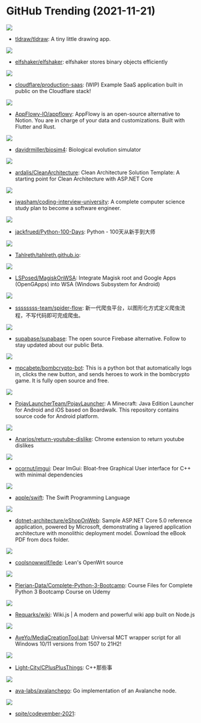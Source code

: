 # GitHub Trending (2021-11-21)

![](https://img.shields.io/badge/TypeScript-New%20197-green?style=flat-square&logo=appveyor)
- [tldraw/tldraw](https://github.com/tldraw/tldraw): A tiny little drawing app.

![](https://img.shields.io/badge/Rust-New%20281-green?style=flat-square&logo=appveyor)
- [elfshaker/elfshaker](https://github.com/elfshaker/elfshaker): elfshaker stores binary objects efficiently

![](https://img.shields.io/badge/TypeScript-New%20117-green?style=flat-square&logo=appveyor)
- [cloudflare/production-saas](https://github.com/cloudflare/production-saas): (WIP) Example SaaS application built in public on the Cloudflare stack!

![](https://img.shields.io/badge/Rust-New%20700-green?style=flat-square&logo=appveyor)
- [AppFlowy-IO/appflowy](https://github.com/AppFlowy-IO/appflowy): AppFlowy is an open-source alternative to Notion. You are in charge of your data and customizations. Built with Flutter and Rust.

![](https://img.shields.io/badge/C%2B%2B-New%20107-green?style=flat-square&logo=appveyor)
- [davidrmiller/biosim4](https://github.com/davidrmiller/biosim4): Biological evolution simulator

![](https://img.shields.io/badge/C%23-New%2051-green?style=flat-square&logo=appveyor)
- [ardalis/CleanArchitecture](https://github.com/ardalis/CleanArchitecture): Clean Architecture Solution Template: A starting point for Clean Architecture with ASP.NET Core

![](https://img.shields.io/badge/none-New%20231-green?style=flat-square&logo=appveyor)
- [jwasham/coding-interview-university](https://github.com/jwasham/coding-interview-university): A complete computer science study plan to become a software engineer.

![](https://img.shields.io/badge/Python-New%20184-green?style=flat-square&logo=appveyor)
- [jackfrued/Python-100-Days](https://github.com/jackfrued/Python-100-Days): Python - 100天从新手到大师

![](https://img.shields.io/badge/none-New%2037-green?style=flat-square&logo=appveyor)
- [Tahlreth/tahlreth.github.io](https://github.com/Tahlreth/tahlreth.github.io): 

![](https://img.shields.io/badge/none-New%2089-green?style=flat-square&logo=appveyor)
- [LSPosed/MagiskOnWSA](https://github.com/LSPosed/MagiskOnWSA): Integrate Magisk root and Google Apps (OpenGApps) into WSA (Windows Subsystem for Android)

![](https://img.shields.io/badge/Java-New%2033-green?style=flat-square&logo=appveyor)
- [ssssssss-team/spider-flow](https://github.com/ssssssss-team/spider-flow): 新一代爬虫平台，以图形化方式定义爬虫流程，不写代码即可完成爬虫。

![](https://img.shields.io/badge/TypeScript-New%2058-green?style=flat-square&logo=appveyor)
- [supabase/supabase](https://github.com/supabase/supabase): The open source Firebase alternative. Follow to stay updated about our public Beta.

![](https://img.shields.io/badge/Python-New%207-green?style=flat-square&logo=appveyor)
- [mpcabete/bombcrypto-bot](https://github.com/mpcabete/bombcrypto-bot): This is a python bot that automatically logs in, clicks the new button, and sends heroes to work in the bombcrypto game. It is fully open source and free.

![](https://img.shields.io/badge/Java-New%207-green?style=flat-square&logo=appveyor)
- [PojavLauncherTeam/PojavLauncher](https://github.com/PojavLauncherTeam/PojavLauncher): A Minecraft: Java Edition Launcher for Android and iOS based on Boardwalk. This repository contains source code for Android platform.

![](https://img.shields.io/badge/JavaScript-New%2089-green?style=flat-square&logo=appveyor)
- [Anarios/return-youtube-dislike](https://github.com/Anarios/return-youtube-dislike): Chrome extension to return youtube dislikes

![](https://img.shields.io/badge/C%2B%2B-New%2042-green?style=flat-square&logo=appveyor)
- [ocornut/imgui](https://github.com/ocornut/imgui): Dear ImGui: Bloat-free Graphical User interface for C++ with minimal dependencies

![](https://img.shields.io/badge/C%2B%2B-New%2011-green?style=flat-square&logo=appveyor)
- [apple/swift](https://github.com/apple/swift): The Swift Programming Language

![](https://img.shields.io/badge/C%23-New%207-green?style=flat-square&logo=appveyor)
- [dotnet-architecture/eShopOnWeb](https://github.com/dotnet-architecture/eShopOnWeb): Sample ASP.NET Core 5.0 reference application, powered by Microsoft, demonstrating a layered application architecture with monolithic deployment model. Download the eBook PDF from docs folder.

![](https://img.shields.io/badge/C-New%2022-green?style=flat-square&logo=appveyor)
- [coolsnowwolf/lede](https://github.com/coolsnowwolf/lede): Lean's OpenWrt source

![](https://img.shields.io/badge/Jupyter%20Notebook-New%2015-green?style=flat-square&logo=appveyor)
- [Pierian-Data/Complete-Python-3-Bootcamp](https://github.com/Pierian-Data/Complete-Python-3-Bootcamp): Course Files for Complete Python 3 Bootcamp Course on Udemy

![](https://img.shields.io/badge/Vue-New%2014-green?style=flat-square&logo=appveyor)
- [Requarks/wiki](https://github.com/Requarks/wiki): Wiki.js | A modern and powerful wiki app built on Node.js

![](https://img.shields.io/badge/Batchfile-New%2021-green?style=flat-square&logo=appveyor)
- [AveYo/MediaCreationTool.bat](https://github.com/AveYo/MediaCreationTool.bat): Universal MCT wrapper script for all Windows 10/11 versions from 1507 to 21H2!

![](https://img.shields.io/badge/C%2B%2B-New%2038-green?style=flat-square&logo=appveyor)
- [Light-City/CPlusPlusThings](https://github.com/Light-City/CPlusPlusThings): C++那些事

![](https://img.shields.io/badge/Go-New%2010-green?style=flat-square&logo=appveyor)
- [ava-labs/avalanchego](https://github.com/ava-labs/avalanchego): Go implementation of an Avalanche node.

![](https://img.shields.io/badge/JavaScript-New%2017-green?style=flat-square&logo=appveyor)
- [spite/codevember-2021](https://github.com/spite/codevember-2021): 

